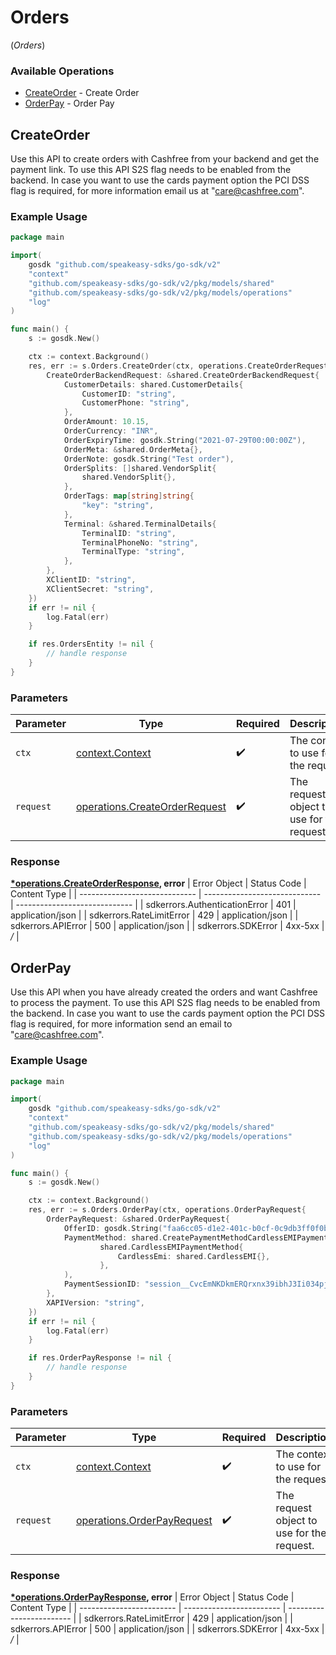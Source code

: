 # Orders
(*Orders*)

### Available Operations

* [CreateOrder](#createorder) - Create Order
* [OrderPay](#orderpay) - Order Pay

## CreateOrder

Use this API to create orders with Cashfree from your backend and get the payment link. To use this API S2S flag needs to be enabled from the backend. In case you want to use the cards payment option the PCI DSS flag is required, for more information email us at "care@cashfree.com".

### Example Usage

```go
package main

import(
	gosdk "github.com/speakeasy-sdks/go-sdk/v2"
	"context"
	"github.com/speakeasy-sdks/go-sdk/v2/pkg/models/shared"
	"github.com/speakeasy-sdks/go-sdk/v2/pkg/models/operations"
	"log"
)

func main() {
    s := gosdk.New()

    ctx := context.Background()
    res, err := s.Orders.CreateOrder(ctx, operations.CreateOrderRequest{
        CreateOrderBackendRequest: &shared.CreateOrderBackendRequest{
            CustomerDetails: shared.CustomerDetails{
                CustomerID: "string",
                CustomerPhone: "string",
            },
            OrderAmount: 10.15,
            OrderCurrency: "INR",
            OrderExpiryTime: gosdk.String("2021-07-29T00:00:00Z"),
            OrderMeta: &shared.OrderMeta{},
            OrderNote: gosdk.String("Test order"),
            OrderSplits: []shared.VendorSplit{
                shared.VendorSplit{},
            },
            OrderTags: map[string]string{
                "key": "string",
            },
            Terminal: &shared.TerminalDetails{
                TerminalID: "string",
                TerminalPhoneNo: "string",
                TerminalType: "string",
            },
        },
        XClientID: "string",
        XClientSecret: "string",
    })
    if err != nil {
        log.Fatal(err)
    }

    if res.OrdersEntity != nil {
        // handle response
    }
}
```

### Parameters

| Parameter                                                                          | Type                                                                               | Required                                                                           | Description                                                                        |
| ---------------------------------------------------------------------------------- | ---------------------------------------------------------------------------------- | ---------------------------------------------------------------------------------- | ---------------------------------------------------------------------------------- |
| `ctx`                                                                              | [context.Context](https://pkg.go.dev/context#Context)                              | :heavy_check_mark:                                                                 | The context to use for the request.                                                |
| `request`                                                                          | [operations.CreateOrderRequest](../../pkg/models/operations/createorderrequest.md) | :heavy_check_mark:                                                                 | The request object to use for the request.                                         |


### Response

**[*operations.CreateOrderResponse](../../pkg/models/operations/createorderresponse.md), error**
| Error Object                  | Status Code                   | Content Type                  |
| ----------------------------- | ----------------------------- | ----------------------------- |
| sdkerrors.AuthenticationError | 401                           | application/json              |
| sdkerrors.RateLimitError      | 429                           | application/json              |
| sdkerrors.APIError            | 500                           | application/json              |
| sdkerrors.SDKError            | 4xx-5xx                       | */*                           |

## OrderPay

Use this API when you have already created the orders and want Cashfree to process the payment. To use this API S2S flag needs to be enabled from the backend. In case you want to use the cards payment option the PCI DSS flag is required, for more information send an email to "care@cashfree.com".

### Example Usage

```go
package main

import(
	gosdk "github.com/speakeasy-sdks/go-sdk/v2"
	"context"
	"github.com/speakeasy-sdks/go-sdk/v2/pkg/models/shared"
	"github.com/speakeasy-sdks/go-sdk/v2/pkg/models/operations"
	"log"
)

func main() {
    s := gosdk.New()

    ctx := context.Background()
    res, err := s.Orders.OrderPay(ctx, operations.OrderPayRequest{
        OrderPayRequest: &shared.OrderPayRequest{
            OfferID: gosdk.String("faa6cc05-d1e2-401c-b0cf-0c9db3ff0f0b"),
            PaymentMethod: shared.CreatePaymentMethodCardlessEMIPaymentMethod(
                    shared.CardlessEMIPaymentMethod{
                        CardlessEmi: shared.CardlessEMI{},
                    },
            ),
            PaymentSessionID: "session__CvcEmNKDkmERQrxnx39ibhJ3Ii034pjc8ZVxf3qcgEXCWlgDDlHRgz2XYZCqpajDQSXMMtCusPgOIxYP2LZx0-05p39gC2Vgmq1RAj--gcn",
        },
        XAPIVersion: "string",
    })
    if err != nil {
        log.Fatal(err)
    }

    if res.OrderPayResponse != nil {
        // handle response
    }
}
```

### Parameters

| Parameter                                                                    | Type                                                                         | Required                                                                     | Description                                                                  |
| ---------------------------------------------------------------------------- | ---------------------------------------------------------------------------- | ---------------------------------------------------------------------------- | ---------------------------------------------------------------------------- |
| `ctx`                                                                        | [context.Context](https://pkg.go.dev/context#Context)                        | :heavy_check_mark:                                                           | The context to use for the request.                                          |
| `request`                                                                    | [operations.OrderPayRequest](../../pkg/models/operations/orderpayrequest.md) | :heavy_check_mark:                                                           | The request object to use for the request.                                   |


### Response

**[*operations.OrderPayResponse](../../pkg/models/operations/orderpayresponse.md), error**
| Error Object             | Status Code              | Content Type             |
| ------------------------ | ------------------------ | ------------------------ |
| sdkerrors.RateLimitError | 429                      | application/json         |
| sdkerrors.APIError       | 500                      | application/json         |
| sdkerrors.SDKError       | 4xx-5xx                  | */*                      |
